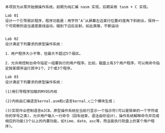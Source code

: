     本项目为从零开始做操作系统，前期为纯汇编 nasm 实现，后期采用 tasm + C 实现。

	Lab 01
    设计一个引导扇区程序，程序功能是：用字符‘A’从屏幕左边某行位置45度角下斜射出，保持一个可观察的适当速度直线运动，碰到下边后反射，如此类推，不断运动


	Lab 02
    设计满足下列要求的原型操作系统：

	1．用户程序大小不等，但最大不超过5个扇区。

    2．允许用控制台命令指定一组要执行的用户程序。比如，磁盘上有3个用户程序，可以用命令指定按某顺序运行其中1个、2个或3个程序。

	Lab 03
    设计满足下列要求的原型操作系统：

    (1)用引导程序加载的MYOS内核

    (2)内核由汇编语言kernal.asm和c语言kernal.c二个模块生成；

    (3)实现作业控制语言mJCB，原型操作系统在当前行显示一个指示符(可以是简单的一个字符或你的学号之类)，允许用户输入一行命令（回车结束，语法由你设计），操作系统解释命令并完成相应的功能(3个以上的内置功能，如time、date、asc等，而且能执行软盘上的某个用户程序)。




	
